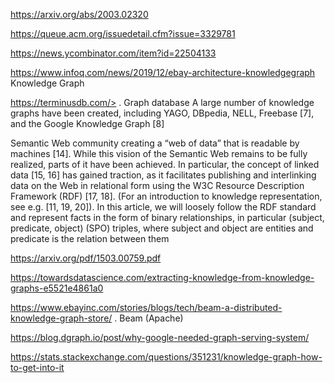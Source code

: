 <https://arxiv.org/abs/2003.02320>

<https://queue.acm.org/issuedetail.cfm?issue=3329781>

<https://news.ycombinator.com/item?id=22504133>

<https://www.infoq.com/news/2019/12/ebay-architecture-knowledgegraph> Knowledge Graph


https://terminusdb.com/> .  Graph database
A large number of knowledge graphs have been created, including
YAGO, DBpedia, NELL, Freebase [7], and the Google Knowledge Graph [8]

Semantic Web community  creating a “web of data”
that is readable by machines [14]. While this vision of the
Semantic Web remains to be fully realized, parts of it have
been achieved. In particular, the concept of linked data [15, 16]
has gained traction, as it facilitates publishing and interlinking
data on the Web in relational form using the W3C Resource
Description Framework (RDF) [17, 18]. (For an introduction
to knowledge representation, see e.g. [11, 19, 20]).
In this article, we will loosely follow the RDF standard and
represent facts in the form of binary relationships, in particular
(subject, predicate, object) (SPO) triples, where subject and
object are entities and predicate is the relation between
them

<https://arxiv.org/pdf/1503.00759.pdf>

https://towardsdatascience.com/extracting-knowledge-from-knowledge-graphs-e5521e4861a0


https://www.ebayinc.com/stories/blogs/tech/beam-a-distributed-knowledge-graph-store/ .   Beam (Apache)

https://blog.dgraph.io/post/why-google-needed-graph-serving-system/

https://stats.stackexchange.com/questions/351231/knowledge-graph-how-to-get-into-it
